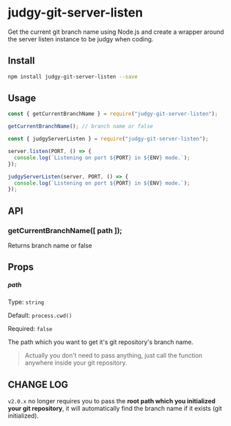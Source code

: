 # judgy-git-server-listen

Get the current git branch name using Node.js and create a wrapper around the server listen instance to be judgy when coding.

## Install

```bash
npm install judgy-git-server-listen --save
```

## Usage

```javascript
const { getCurrentBranchName } = require("judgy-git-server-listen");

getCurrentBranchName(); // branch name or false
```

```javascript
const { judgyServerListen } = require("judgy-git-server-listen");

server.listen(PORT, () => {
  console.log(`Listening on port ${PORT} in ${ENV} mode.`);
});

judgyServerListen(server, PORT, () => {
  console.log(`Listening on port ${PORT} in ${ENV} mode.`);
});
```

## API

### getCurrentBranchName([ path ]);

Returns branch name or false

## Props

##### path

Type: `string`

Default: `process.cwd()`

Required: `false`

The path which you want to get it's git repository's branch name.

> Actually you don't need to pass anything, just call the function anywhere inside your git repository.

## CHANGE LOG

`v2.0.x` no longer requires you to pass the **root path which you initialized your git repository**, it will automatically find the branch name if it exists (git initialized).
